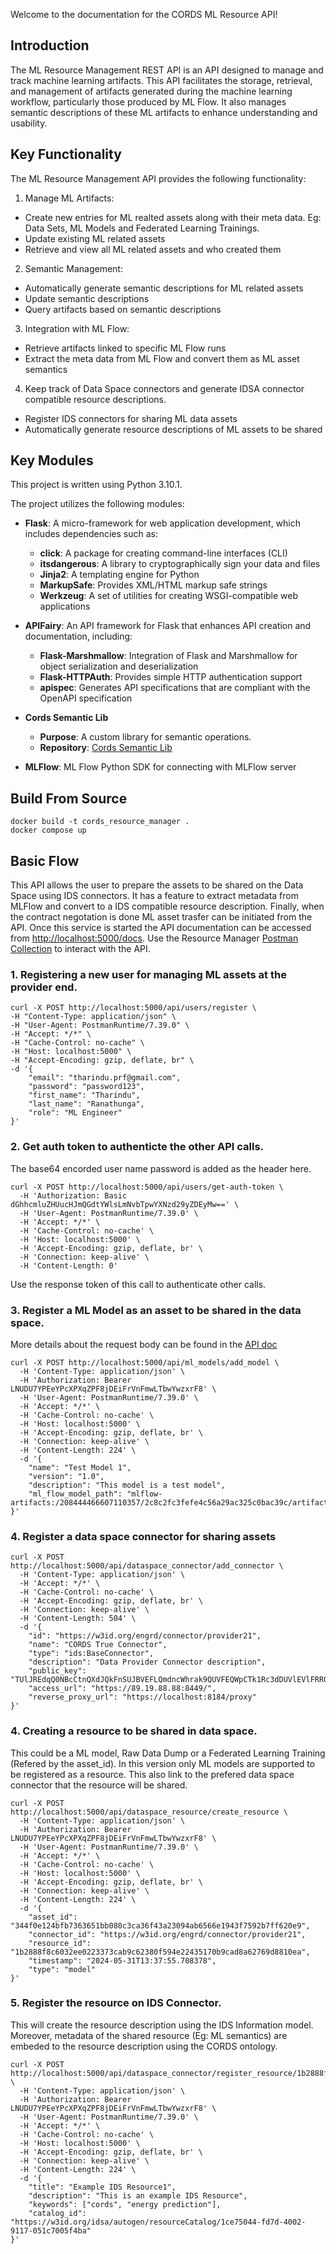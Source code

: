 Welcome to the documentation for the CORDS ML Resource API!

## Introduction

The ML Resource Management REST API is an API designed to manage and track machine learning artifacts. This API facilitates the storage, retrieval, and management of artifacts generated during the machine learning workflow, particularly those produced by ML Flow. It also manages semantic descriptions of these ML artifacts to enhance understanding and usability.

## Key Functionality

The ML Resource Management API provides the following functionality:

1. Manage ML Artifacts:
  * Create new entries for ML realted assets along with their meta data. Eg: Data Sets, ML Models and Federated Learning Trainings. 
  * Update existing ML related assets
  * Retrieve and view all ML related assets and who created them
2. Semantic Management:
  * Automatically generate semantic descriptions for ML related assets
  * Update semantic descriptions
  * Query artifacts based on semantic descriptions
3. Integration with ML Flow:
  * Retrieve artifacts linked to specific ML Flow runs
  * Extract the meta data from ML Flow and convert them as ML asset semantics
4. Keep track of Data Space connectors and generate IDSA connector compatible resource descriptions.
  * Register IDS connectors for sharing ML data assets
  * Automatically generate resource descriptions of ML assets to be shared 

## Key Modules

This project is written using Python 3.10.1.

The project utilizes the following modules:

* **Flask**: A micro-framework for web application development, which includes dependencies such as:
  * **click**: A package for creating command-line interfaces (CLI)
  * **itsdangerous**: A library to cryptographically sign your data and files
  * **Jinja2**: A templating engine for Python
  * **MarkupSafe**: Provides XML/HTML markup safe strings
  * **Werkzeug**: A set of utilities for creating WSGI-compatible web applications
* **APIFairy**: An API framework for Flask that enhances API creation and documentation, including:
  * **Flask-Marshmallow**: Integration of Flask and Marshmallow for object serialization and deserialization
  * **Flask-HTTPAuth**: Provides simple HTTP authentication support
  * **apispec**: Generates API specifications that are compliant with the OpenAPI specification
* **Cords Semantic Lib**
  * **Purpose**: A custom library for semantic operations.
  * **Repository**: [Cords Semantic Lib](https://github.com/nimbus-gateway/cords-semantics-lib)

* **MLFlow**: ML Flow Python SDK for connecting with MLFlow server  

## Build From Source

```
docker build -t cords_resource_manager .
docker compose up
```

## Basic Flow 

This API allows the user to prepare the assets to be shared on the Data Space using IDS connectors. It has a feature to extract metadata from MLFlow and convert to a IDS compatible resource description. Finally, when the contract negotation is done ML asset trasfer can be initiated from the API. Once this service is started the API documentation can be accessed from [http://localhost:5000/docs](http://localhost:5000/docs). Use the Resource Manager [Postman Collection](https://github.com/nimbus-gateway/cords-mve/blob/main/CORDS_Resource_Manager_postman_collection.json) to interact with the API.


### 1. Registering a new user for managing ML assets at the provider end.

```
curl -X POST http://localhost:5000/api/users/register \
-H "Content-Type: application/json" \
-H "User-Agent: PostmanRuntime/7.39.0" \
-H "Accept: */*" \
-H "Cache-Control: no-cache" \
-H "Host: localhost:5000" \
-H "Accept-Encoding: gzip, deflate, br" \
-d '{
    "email": "tharindu.prf@gmail.com",
    "password": "password123",
    "first_name": "Tharindu",
    "last_name": "Ranathunga",
    "role": "ML Engineer"
}'
```

### 2. Get auth token to authenticte the other API calls. 

The base64 encorded user name password is added as the header here. 

```
curl -X POST http://localhost:5000/api/users/get-auth-token \
  -H 'Authorization: Basic dGhhcmluZHUucHJmQGdtYWlsLmNvbTpwYXNzd29yZDEyMw==' \
  -H 'User-Agent: PostmanRuntime/7.39.0' \
  -H 'Accept: */*' \
  -H 'Cache-Control: no-cache' \
  -H 'Host: localhost:5000' \
  -H 'Accept-Encoding: gzip, deflate, br' \
  -H 'Connection: keep-alive' \
  -H 'Content-Length: 0'
```
Use the response token of this call to authenticate other calls.

### 3. Register a ML Model as an asset to be shared in the data space. 

More details about the request body can be found in the [API doc](http://localhost:5000/docs) 

```
curl -X POST http://localhost:5000/api/ml_models/add_model \
  -H 'Content-Type: application/json' \
  -H 'Authorization: Bearer LNUDU7YPEeYPcXPXqZPF8jDEiFrVnFmwLTbwYwzxrF8' \
  -H 'User-Agent: PostmanRuntime/7.39.0' \
  -H 'Accept: */*' \
  -H 'Cache-Control: no-cache' \
  -H 'Host: localhost:5000' \
  -H 'Accept-Encoding: gzip, deflate, br' \
  -H 'Connection: keep-alive' \
  -H 'Content-Length: 224' \
  -d '{
    "name": "Test Model 1",
    "version": "1.0",
    "description": "This model is a test model",
    "ml_flow_model_path": "mlflow-artifacts:/208444466607110357/2c8c2fc3fefe4c56a29ac325c0bac39c/artifacts/knnmodel"
}'
```

### 4. Register a data space connector for sharing assets
```
curl -X POST http://localhost:5000/api/dataspace_connector/add_connector \
  -H 'Content-Type: application/json' \
  -H 'Accept: */*' \
  -H 'Cache-Control: no-cache' \
  -H 'Accept-Encoding: gzip, deflate, br' \
  -H 'Connection: keep-alive' \
  -H 'Content-Length: 504' \
  -d '{
    "id": "https://w3id.org/engrd/connector/provider21",
    "name": "CORDS True Connector",
    "type": "ids:BaseConnector",
    "description": "Data Provider Connector description",
    "public_key": "TUlJREdqQ0NBcCtnQXdJQkFnSUJBVEFLQmdncWhrak9QUVFEQWpCTk1Rc3dDUVlEVlFRR0V3SkZVekVNTUFvR0ExVUVDZ3dEVTFGVE1SQXdEZ1lEVlFRTERBZFVaWE4wVEdGaU1SNHdIQVlEVlFRRERCVlNaV1psY21WdVkyVlVaWE4wWW1Wa1U=",
    "access_url": "https://89.19.88.88:8449/",
    "reverse_proxy_url": "https://localhost:8184/proxy"
}'
```


### 4. Creating a resource to be shared in data space. 

This could be a ML model, Raw Data Dump or a Federated Learning Training (Refered by the asset_id). In this version only ML models are supported to be registered as a resource.
This also link to the prefered data space connector that the resource will be shared. 

```
curl -X POST http://localhost:5000/api/dataspace_resource/create_resource \
  -H 'Content-Type: application/json' \
  -H 'Authorization: Bearer LNUDU7YPEeYPcXPXqZPF8jDEiFrVnFmwLTbwYwzxrF8' \
  -H 'User-Agent: PostmanRuntime/7.39.0' \
  -H 'Accept: */*' \
  -H 'Cache-Control: no-cache' \
  -H 'Host: localhost:5000' \
  -H 'Accept-Encoding: gzip, deflate, br' \
  -H 'Connection: keep-alive' \
  -H 'Content-Length: 224' \
  -d '{
    "asset_id": "344f0e124bfb7363651bb080c3ca36f43a23094ab6566e1943f7592b7ff620e9",
    "connector_id": "https://w3id.org/engrd/connector/provider21",
    "resource_id": "1b2888f8c6032ee0223373cab9c62380f594e22435170b9cad8a62769d8810ea",
    "timestamp": "2024-05-31T13:37:55.708378",
    "type": "model"
}'
```



### 5. Register the resource on IDS Connector.

This will create the resource description using the IDS Information model. Moreover, metadata of the shared resource (Eg: ML semantics) are embeded to the resource description using the CORDS ontology.  

```
curl -X POST http://localhost:5000/api/dataspace_connector/register_resource/1b2888f8c6032ee0223373cab9c62380f594e22435170b9cad8a62769d8810ea \
  -H 'Content-Type: application/json' \
  -H 'Authorization: Bearer LNUDU7YPEeYPcXPXqZPF8jDEiFrVnFmwLTbwYwzxrF8' \
  -H 'User-Agent: PostmanRuntime/7.39.0' \
  -H 'Accept: */*' \
  -H 'Cache-Control: no-cache' \
  -H 'Host: localhost:5000' \
  -H 'Accept-Encoding: gzip, deflate, br' \
  -H 'Connection: keep-alive' \
  -H 'Content-Length: 224' \
  -d '{
    "title": "Example IDS Resource1",
    "description": "This is an example IDS Resource",
    "keywords": ["cords", "energy prediction"],
    "catalog_id": "https://w3id.org/idsa/autogen/resourceCatalog/1ce75044-fd7d-4002-9117-051c7005f4ba"
}'
```

